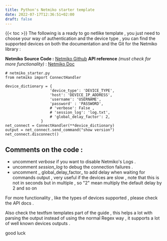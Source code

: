 ```yaml
---
title: Python's Netmiko starter template
date: 2022-07-17T12:36:51+02:00
draft: false
---
```

{{< toc >}}
The following is a ready to go netlike template , you just need to choose your way of authentication and the device type , you can find the supported devices on both the documentation and the Git for the Netmiko library :

**Netmiko Source Code :** [Netmiko Github](https://github.com/ktbyers/netmiko)
**API reference** _(must check for more functionality)_ : [Netmiko Doc](https://ktbyers.github.io/netmiko/docs/netmiko/index.html)

```
# netmiko_starter.py 
from netmiko import ConnectHandler

device_dictionary = {
                    'device_type': 'DEVICE_TYPE',  
                    'host': 'DEVICE_IP_ADDRESS',
                    'username': 'USERNAME',
                    'password' : 'PASSWORD',
                    # 'verbose': False ,
                    # 'session_log': 'log.txt', 
                    # 'global_delay_factor': 2, 
                }
net_connect = ConnectHandler(**device_dictionary)
output = net_connect.send_command("show version")
net_connect.disconnect()
```

## Comments on the code : 
  * uncomment _verbose_ if you want to disable Netmiko's Logs .
  * uncomment _session_log_ to debug the connection failures .
  * uncomment _ global_delay_factor_ to add delay when waiting for commands output , very useful if the devices are slow , note that this is not in seconds but in multiple , so "2" mean multiply the default delay by 2 and so on 

For more functionality , like the types of devices supported ,  please check the API docs .

Also check the textfsm templates part of the guide , this helps a lot with parsing the output instead of using the normal Regex way , it supports a lot of well known devices outputs .

good luck 
